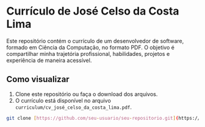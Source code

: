 # Currículo de José Celso da Costa Lima

Este repositório contém o currículo de um desenvolvedor de software, formado em Ciência da Computação, no formato PDF. O objetivo é compartilhar minha trajetória profissional, habilidades, projetos e experiência de maneira acessível.

## Como visualizar

1. Clone este repositório ou faça o download dos arquivos.
2. O currículo está disponível no arquivo `curriculum/cv_josé_celso_da_costa_lima.pdf`.

```bash
git clone [https://github.com/seu-usuario/seu-repositorio.git](https://github.com/jcelsocosta/curriculum.git)
